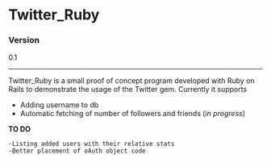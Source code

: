 # Twitter_Ruby

### Version
0.1


----------


Twitter_Ruby is a small proof of concept program developed with Ruby on Rails to demonstrate the usage of the Twitter gem. Currently it supports

 - Adding username to db
 - Automatic fetching of number of followers and friends (*in progress*)
 

**TO DO**

	-Listing added users with their relative stats
	-Better placement of oAuth object code
